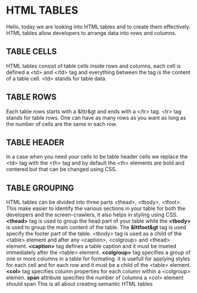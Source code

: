 # HTML TABLES
Hello, today we are looking into HTML tables and to create them effectively. HTML tables allow developers to arrange data into rows and columns.
## **TABLE CELLS**
HTML tables consist of table cells inside rows and columns, each cell is defined a &lt;td&gt; and &lt;/td&gt; tag and everything between the tag is the content of a table cell. &lt;td&gt; stands for table data.
## **TABLE ROWS**
Each table rows starts with a &lttr&gt and ends with a &lt;/tr&gt; tag. &lt;tr&gt; tag stands for table rows. One can have as many rows as you want as long as the number of cells are the same in each row.
## **TABLE HEADER**
In a case when you need your cells to be table header cells we replace the &lt;td&gt; tag with the &lt;th&gt; tag and by default the &lt;th&gt;  elements are bold and centered but that can be changed using CSS.
## **TABLE GROUPING**
HTML tables can be divided into three parts &lt;thead&gt;, &lt;tbody&gt;, &lt;tfoot&gt;. This make easier to identify the various sections in your table for both the developers and the screen-crawlers, it also helps in styling using CSS.
**&lt;thead&gt;** tag is used to group the head part of your table while the **&lt;tbody&gt;** is used to group the main content of the table. The **&lttfoot&gt** tag is used specify the footer part of the table. &lt;tbody&gt; tag is used as a child of the &lt;table&gt; element and after any &lt;caption&gt;, &lt;colgroup&gt; and &lt;thead&gt; element.
**&lt;caption&gt;** tag defines a table caption and it must be inseted immediately after the &lt;table&gt; element.
**&lt;colgroup&gt;** tag specifies a group of one or more columns in a table for formating. it is usefull for applying styles for each cell and for each row and it must be a child of the &lt;table&gt; element. 
**&lt;col&gt;** tag specifies column properties for each column within a &lt;colgroup&gt; elemen.
**span** attribute specifies the number of columns a &lt;col&gt; element should span
This is all about creating semantic HTML tables 
